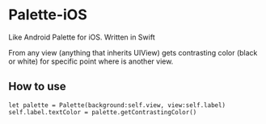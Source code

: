 # Palette-iOS
Like Android Palette for iOS. Written in Swift

From any view (anything that inherits UIView) gets contrasting color (black or white) for specific point where is another view.


## How to use

    let palette = Palette(background:self.view, view:self.label)
    self.label.textColor = palette.getContrastingColor()
